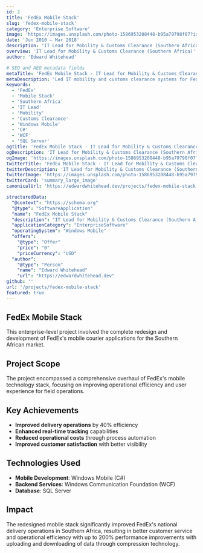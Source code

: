 ```yaml
---
id: 2
title: 'FedEx Mobile Stack'
slug: 'fedex-mobile-stack'
category: 'Enterprise Software'
image: 'https://images.unsplash.com/photo-1586953208448-b95a79798f07?ixlib=rb-4.0.3&auto=format&fit=crop&w=720&q=80'
date: 'Jun 2010 – Mar 2018'
description: 'IT Lead for Mobility & Customs Clearance (Southern Africa)'
overview: 'IT Lead for Mobility & Customs Clearance (Southern Africa)'
author: 'Edward Whitehead'

# SEO and AEO metadata fields
metaTitle: 'FedEx Mobile Stack - IT Lead for Mobility & Customs Clearance | Edward Whitehead'
metaDescription: 'Led IT mobility and customs clearance systems for FedEx Southern Africa, managing mobile stack development with C#, WCF, and SQL Server integration.'
keywords:
  - 'FedEx'
  - 'Mobile Stack'
  - 'Southern Africa'
  - 'IT Lead'
  - 'Mobility'
  - 'Customs Clearance'
  - 'Windows Mobile'
  - 'C#'
  - 'WCF'
  - 'SQL Server'
ogTitle: 'FedEx Mobile Stack - IT Lead for Mobility & Customs Clearance (Southern Africa)'
ogDescription: 'IT Lead for Mobility & Customs Clearance (Southern Africa)'
ogImage: 'https://images.unsplash.com/photo-1586953208448-b95a79798f07?ixlib=rb-4.0.3&auto=format&fit=crop&w=720&q=80'
twitterTitle: 'FedEx Mobile Stack - IT Lead for Mobility & Customs Clearance (Southern Africa)'
twitterDescription: 'IT Lead for Mobility & Customs Clearance (Southern Africa)'
twitterImage: 'https://images.unsplash.com/photo-1586953208448-b95a79798f07?ixlib=rb-4.0.3&auto=format&fit=crop&w=720&q=80'
twitterCard: 'summary_large_image'
canonicalUrl: 'https://edwardwhitehead.dev/projects/fedex-mobile-stack'

structuredData:
  "@context": "https://schema.org"
  "@type": "SoftwareApplication"
  "name": "FedEx Mobile Stack"
  "description": "IT Lead for Mobility & Customs Clearance (Southern Africa)"
  "applicationCategory": "EnterpriseSoftware"
  "operatingSystem": "Windows Mobile"
  "offers":
    "@type": "Offer"
    "price": "0"
    "priceCurrency": "USD"
  "author":
    "@type": "Person"
    "name": "Edward Whitehead"
    "url": "https://edwardwhitehead.dev"
github: ''
url: '/projects/fedex-mobile-stack'
featured: true
---
```


## FedEx Mobile Stack

This enterprise-level project involved the complete redesign and development of FedEx's mobile courier applications for the Southern African market.

## Project Scope

The project encompassed a comprehensive overhaul of FedEx's mobile technology stack, focusing on improving operational efficiency and user experience for field operations.

## Key Achievements

- **Improved delivery operations** by 40% efficiency
- **Enhanced real-time tracking** capabilities
- **Reduced operational costs** through process automation
- **Improved customer satisfaction** with better visibility

## Technologies Used

- **Mobile Development**: Windows Mobile (C#)
- **Backend Services**: Windows Communication Foundation (WCF)
- **Database**: SQL Server

## Impact

The redesigned mobile stack significantly improved FedEx's national delivery operations in Southern Africa, resulting in better customer service and operational efficiency with up to 200% performance improvements with uploading and downloading of data through compression technology.
